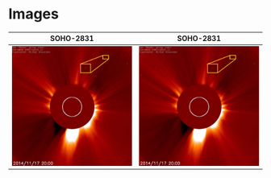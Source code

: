 # Images

| SOHO-2831             |  SOHO-2831 |
:-------------------------:|:-------------------------:
![](https://github.com/mbiesiad/discoveries-biesiada/blob/master/images/discoveries/20141117_2000_c2_1024-test.jpg)  |  ![](https://github.com/mbiesiad/discoveries-biesiada/blob/master/images/discoveries/20141117_2000_c2_1024-test.jpg)

